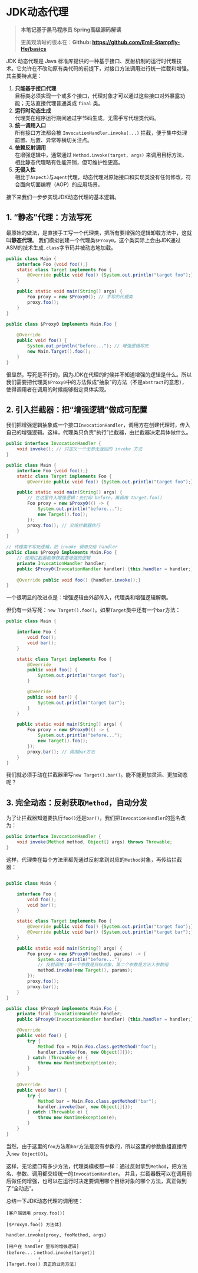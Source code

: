 # JDK动态代理

>**本笔记基于黑马程序员 Spring高级源码解读**
> 
> 更美观清晰的版本在：**Github: https://github.com/Emil-Stampfly-He/basics**

JDK 动态代理是 Java 标准库提供的一种基于接口、反射机制的运行时代理技术。它允许在不改动原有类代码的前提下，对接口方法调用进行统一拦截和增强。其主要特点是：
1. **只能基于接口代理**  
  目标类必须实现一个或多个接口，代理对象才可以通过这些接口对外暴露功能；无法直接代理普通类或 `final` 类。
2. **运行时动态生成**  
  代理类在程序运行期间通过字节码生成，无需手写代理类代码。
3. **统一调用入口**  
  所有接口方法都会被 `InvocationHandler.invoke(...)` 拦截，便于集中处理前置、后置、异常等横切关注点。
4. **依赖反射调用**  
  在增强逻辑中，通常通过 `Method.invoke(target, args)` 来调用目标方法，相比静态代理略有性能开销，但可维护性更高。
5. **无侵入性**  
  相比于`AspectJ`与`agent`代理，动态代理对原始接口和实现类没有任何修改，符合面向切面编程（AOP）的应用场景。

接下来我们一步步实现JDK动态代理的基本逻辑。

## 1. “静态”代理：方法写死
最原始的做法，是直接手工写一个代理类，把所有要增强的逻辑卸载方法中，这就叫**静态代理**。
我们模拟创建一个代理类`$Proxy0`，这个类实际上会由JDK通过ASM的技术生成`.class`字节码并被动态地加载。
```java
public class Main {
    interface Foo {void foo();}
    static class Target implements Foo {
        @Override public void foo() {System.out.println("target foo");}
    }

    public static void main(String[] args) {
        Foo proxy = new $Proxy0(); // 手写的代理类
        proxy.foo();
    }
}
```
```java
public class $Proxy0 implements Main.Foo {
    
    @Override
    public void foo() {
        System.out.println("before..."); // 增强逻辑写死
        new Main.Target().foo();
    }
}
```
很显然，写死是不行的，因为JDK在代理的时候并不知道增强的逻辑是什么。所以我们需要把代理类`$Proxy0`中的方法做成“抽象”的方法（不是`abstract`的意思），使得调用者在调用的时候能够指定具体实现。

## 2. 引入拦截器：把“增强逻辑”做成可配置
我们把增强逻辑抽象成一个接口`InvocationHandler`，调用方在创建代理时，传入自己的增强逻辑。这样，代理类只负责“执行”拦截器，由拦截器决定具体做什么。
```java
public interface InvocationHandler {
    void invoke(); // 只定义一个无参无返回的 invoke 方法
}
```
```java
public class Main {
    interface Foo {void foo();}
    static class Target implements Foo {
        @Override public void foo() {System.out.println("target foo");}}

    public static void main(String[] args) {
        // 在这里传入增强逻辑：先打印 before，再调用 Target.foo()
        Foo proxy = new $Proxy0(() -> {
            System.out.println("before...");
            new Target().foo();
        });
        proxy.foo(); // 交给拦截器执行
    }
}
```
```java
// 代理类不写死逻辑，把 invoke 调用交给 handler
public class $Proxy0 implements Main.Foo {
    // 使用拦截器能够获取要增强的逻辑
    private InvocationHandler handler;
    public $Proxy0(InvocationHandler handler) {this.handler = handler;}
    
    @Override public void foo() {handler.invoke();}
}
```
一个很明显的改进点是：增强逻辑由外部传入，代理类和增强逻辑解耦。

但仍有一处写死：`new Target().foo()`。如果`Target`类中还有一个`bar`方法：
```java
public class Main {

    interface Foo {
        void foo();
        void bar();
    }

    static class Target implements Foo {
        @Override
        public void foo() {
            System.out.println("target foo");
        }

        @Override
        public void bar() {
            System.out.println("target bar");
        }
    }

    public static void main(String[] args) {
        Foo proxy = new $Proxy0(() -> {
            System.out.println("before...");
            new Target().foo();
        });
        proxy.bar(); // 调用bar方法
    }
}
```
我们就必须手动在拦截器里写`new Target().bar()`。能不能更加灵活、更加动态呢？

## 3. 完全动态：反射获取`Method`，自动分发
为了让拦截器知道要执行`foo()`还是`bar()`，我们把`InvocationHandler`的签名改为：
```java
public interface InvocationHandler {
    void invoke(Method method, Object[] args) throws Throwable;
}
```
这样，代理类在每个方法里都先通过反射拿到对应的`Method`对象，再传给拦截器：
```java

public class Main {

    interface Foo {
        void foo();
        void bar();
    }

    static class Target implements Foo {
        @Override public void foo() {System.out.println("target foo");}
        @Override public void bar() {System.out.println("target bar");}
    }

    public static void main(String[] args) {
        Foo proxy = new $Proxy0((method, params) -> {
            System.out.println("before...");
            // 反射调用：第一个参数是目标对象，第二个参数是方法入参数组
            method.invoke(new Target(), params);
        });
        proxy.foo();
        proxy.bar();
    }
}
```
```java
public class $Proxy0 implements Main.Foo {
    private final InvocationHandler handler;
    public $Proxy0(InvocationHandler handler) {this.handler = handler;}

    @Override
    public void foo() {
        try {
            Method foo = Main.Foo.class.getMethod("foo");
            handler.invoke(foo, new Object[]{});
        } catch (Throwable e) {
            throw new RuntimeException(e);
        }
    }

    @Override
    public void bar() {
        try {
            Method bar = Main.Foo.class.getMethod("bar");
            handler.invoke(bar, new Object[]{});
        } catch (Throwable e) {
            throw new RuntimeException(e);
        }
    }
}
```
当然，由于这里的`foo`方法和`bar`方法是没有参数的，所以这里的参数数组直接传入`new Object[0]`。

这样，无论接口有多少方法，代理类模板都一样：通过反射拿到`Method`，把方法名、参数、调用都交给统一的`InvocationHandler`。
并且，拦截器既可以在调用前后做任何增强，也可以在运行时决定要调用哪个目标对象的哪个方法，真正做到了“全动态”。

总结一下JDK动态代理的调用链：
```aiignore
[客户端调用 proxy.foo()]
            ↓
[$Proxy0.foo() 方法体]
            ↓
handler.invoke(proxy, fooMethod, args)
            ↓
[用户在 handler 里写的增强逻辑]
(before...；method.invoke(target))
            ↓
[Target.foo() 真正的业务方法]
```